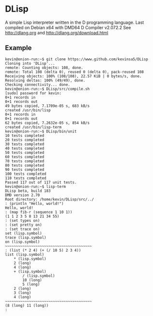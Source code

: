DLisp
=====

A simple Lisp interpreter written in the D programming language.
Last compiled on Debian x64 with DMD64 D Compiler v2.072.2 
See http://dlang.org and http://dlang.org/download.html


Example
-------

    kevin@onion-run:~$ git clone https://www.github.com/kevinsa5/DLisp
    Cloning into 'DLisp'...
    remote: Counting objects: 108, done.
    remote: Total 108 (delta 0), reused 0 (delta 0), pack-reused 108
    Receiving objects: 100% (108/108), 22.57 KiB | 0 bytes/s, done.
    Resolving deltas: 100% (49/49), done.
    Checking connectivity... done.
    kevin@onion-run:~$ DLisp/src/compile.sh
    [sudo] password for kevin: 
    0+1 records in
    0+1 records out
    49 bytes copied, 7.1709e-05 s, 683 kB/s
    created /usr/bin/lisp
    0+1 records in
    0+1 records out
    62 bytes copied, 7.2632e-05 s, 854 kB/s
    created /usr/bin/lisp-term
    kevin@onion-run:~$ DLisp/bin/unit 
    10 tests completed
    20 tests completed
    30 tests completed
    40 tests completed
    50 tests completed
    60 tests completed
    70 tests completed
    80 tests completed
    90 tests completed
    100 tests completed
    110 tests completed
    Passed 117 out of 117 unit tests.
    kevin@onion-run:~$ lisp-term 
    DLisp beta, build 183
    DMD version 2.70
    Root directory: /home/kevin/DLisp/src/../
    : (println "Hello, world!")
    Hello, world!
    : (map fib-r (sequence 1 10 1))
    (1 1 2 3 5 8 13 21 34 55)
    : (set types on)
    : (set pretty on)
    : (set trace on)
    set (lisp.symbol)
    trace (lisp.symbol)
    on (lisp.symbol)
    ~~~~~~~~~~~~~~~~~~~~~~~~~~~~~~~~~~~~~~~~
    : (list (* 2 4) (+ (/ 10 5) 2 3 4))
    list (lisp.symbol)
        * (lisp.symbol)
        2 (long)
        4 (long)
        + (lisp.symbol)
            / (lisp.symbol)
            10 (long)
            5 (long)
        2 (long)
        3 (long)
        4 (long)
    ~~~~~~~~~~~~~~~~~~~~~~~~~~~~~~~~~~~~~~~~
    (8 (long) 11 (long))
    : 
